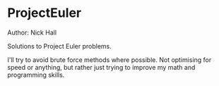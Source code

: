 # ProjectEuler

Author: Nick Hall

Solutions to Project Euler problems.

I'll try to avoid brute force methods where possible. Not optimising for
speed or anything, but rather just trying to improve my math and programming skills.
